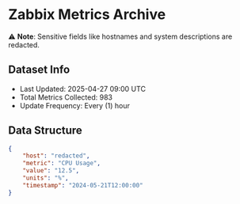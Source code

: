 # Zabbix Metrics Archive

⚠️ **Note**: Sensitive fields like hostnames and system descriptions are redacted.

## Dataset Info
- Last Updated: 2025-04-27 09:00 UTC
- Total Metrics Collected: 983
- Update Frequency: Every (1) hour

## Data Structure
```json
{
    "host": "redacted",
    "metric": "CPU Usage",
    "value": "12.5",
    "units": "%",
    "timestamp": "2024-05-21T12:00:00"
}
```
